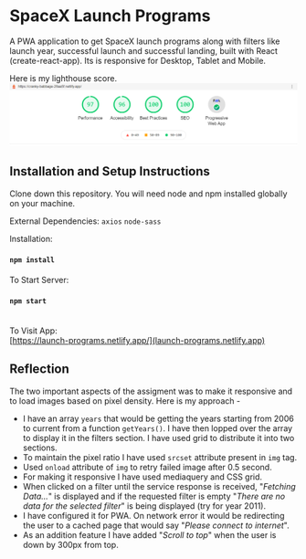 # SpaceX Launch Programs

A PWA application to get SpaceX launch programs along with filters like launch year, successful launch and successful landing, built with React (create-react-app). Its is responsive for Desktop, Tablet and Mobile.

Here is my lighthouse score.\
![Lighthouse score](https://github.com/abbyghosh/launch-program/blob/master/spacex-netlify-lighthouse-result.png?raw=true)

## Installation and Setup Instructions

Clone down this repository. You will need node and npm installed globally on your machine.

External Dependencies:
`axios`
`node-sass`

Installation:

#### `npm install`

To Start Server:

#### `npm start`

\
To Visit App:\
[https://launch-programs.netlify.app/](launch-programs.netlify.app)
<!---[https://launch-program.herokuapp.com/](https://launch-program.herokuapp.com/) -->

## Reflection

<!--This was given to me as an assignment.-->
The two important aspects of the assigment was to make it responsive and to load images based on pixel density. Here is my approach -

- I have an array `years` that would be getting the years starting from 2006 to current from a function `getYears()`. I have then lopped over the array to display it in the filters section. I have used grid to distribute it into two sections.
- To maintain the pixel ratio I have used `srcset` attribute present in `img` tag.
- Used `onload` attribute of `img` to retry failed image after 0.5 second.
- For making it responsive I have used mediaquery and CSS grid.
- When clicked on a filter until the service response is received, "_Fetching Data..._" is displayed and if the requested filter is empty "_There are no data for the selected filter_" is being displayed (try for year 2011).
- I have configured it for PWA. On network error it would be redirecting the user to a cached page that would say "_Please connect to internet_".
- As an addition feature I have added "_Scroll to top_" when the user is down by 300px from top.
